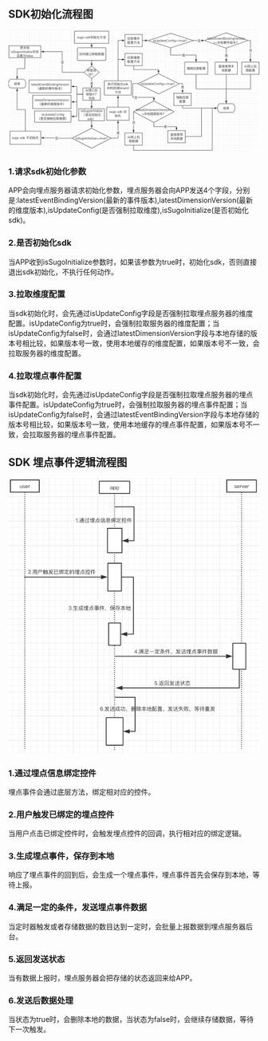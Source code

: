 ## SDK初始化流程图
![](/assets/visualization-sdk-flow/sdk-init.png)
### 1.请求sdk初始化参数
APP会向埋点服务器请求初始化参数，埋点服务器会向APP发送4个字段，分别是:latestEventBindingVersion(最新的事件版本),latestDimensionVersion(最新的维度版本),isUpdateConfig(是否强制拉取维度),isSugoInitialize(是否初始化sdk)。
### 2.是否初始化sdk
当APP收到isSugoInitialize参数时，如果该参数为true时，初始化sdk，否则直接退出sdk初始化，不执行任何动作。
### 3.拉取维度配置
当sdk初始化时，会先通过isUpdateConfig字段是否强制拉取埋点服务器的维度配置。isUpdateConfig为true时，会强制拉取服务器的维度配置；当isUpdateConfig为false时，会通过latestDimensionVersion字段与本地存储的版本号相比较，如果版本号一致，使用本地缓存的维度配置，如果版本号不一致，会拉取服务器的维度配置。
### 4.拉取埋点事件配置
当sdk初始化时，会先通过isUpdateConfig字段是否强制拉取埋点服务器的埋点事件配置。isUpdateConfig为true时，会强制拉取服务器的埋点事件配置；当isUpdateConfig为false时，会通过latestEventBindingVersion字段与本地存储的版本号相比较，如果版本号一致，使用本地缓存的埋点事件配置，如果版本号不一致，会拉取服务器的埋点事件配置。



## SDK 埋点事件逻辑流程图
![](/assets/visualization-sdk-flow/snapshot-touch.png)
### 1.通过埋点信息绑定控件
埋点事件会通过底层方法，绑定相对应的控件。
### 2.用户触发已绑定的埋点控件
当用户点击已绑定控件时，会触发埋点控件的回调，执行相对应的绑定逻辑。
### 3.生成埋点事件，保存到本地
响应了埋点事件的回到后，会生成一个埋点事件，埋点事件首先会保存到本地，等待上报。
### 4.满足一定的条件，发送埋点事件数据
当定时器触发或者存储数据的数目达到一定时，会批量上报数据到埋点服务器后台。
### 5.返回发送状态
当有数据上报时，埋点服务器会把存储的状态返回来给APP。
### 6.发送后数据处理
当状态为true时，会删除本地的数据，当状态为false时，会继续存储数据，等待下一次触发。
